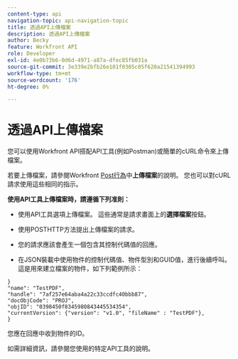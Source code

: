 ```yaml
---
content-type: api
navigation-topic: api-navigation-topic
title: 透過API上傳檔案
description: 透過API上傳檔案
author: Becky
feature: Workfront API
role: Developer
exl-id: 4e0b73b6-0d6d-4971-a87a-dfec85fb031a
source-git-commit: 3e339e2bfb26e101f0305c05f620a21541394993
workflow-type: tm+mt
source-wordcount: '176'
ht-degree: 0%

---
```


# 透過API上傳檔案

您可以使用Workfront API搭配API工具(例如Postman)或簡單的cURL命令來上傳檔案。

若要上傳檔案，請參閱Workfront [Post行為](/help/quicksilver/wf-api/general/api-basics.md#post-behavior)中&#x200B;**上傳檔案**&#x200B;的說明。 您也可以對cURL請求使用這些相同的指示。

**使用API工具上傳檔案時，請遵循下列准則：**

* 使用API工具選項上傳檔案。 這些通常是請求畫面上的&#x200B;**選擇檔案**&#x200B;按鈕。

* 使用POSTHTTP方法提出上傳檔案的請求。

* 您的請求應該會產生一個包含其控制代碼值的回應。

* 在JSON裝載中使用物件的控制代碼值、物件型別和GUID值，進行後續呼叫。 這是用來建立檔案的物件，如下列範例所示：

```
}
"name": "TestPDF",
"handle": "7af257e64aba4a22c33ccdfc40bbb87",
"docObjCode": "PROJ",
"objID": "0398450f8345980843445534354",
"currentVersion": {"version": "v1.0", "fileName" : "TestPDF"},
}
```

您應在回應中收到物件的ID。

如需詳細資訊，請參閱您使用的特定API工具的說明。
